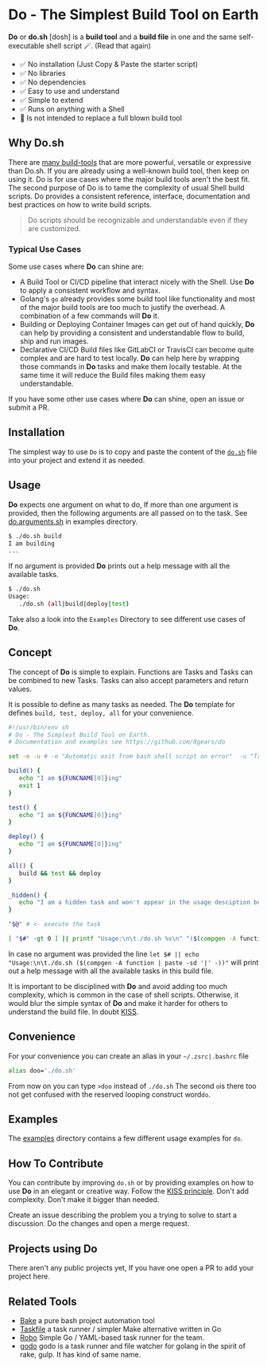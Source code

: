 
# Do - The Simplest Build Tool on Earth

**Do** or **do.sh** [dosh] is a **build tool** and a **build file** in one and the same self-executable shell script 🪄. (Read that again)

- ✅ No installation (Just Copy & Paste the starter script)
- ✅ No libraries
- ✅ No dependencies
- ✅ Easy to use and understand
- ✅ Simple to extend
- ✅ Runs on anything with a Shell
- 🔴 Is not intended to replace a full blown build tool
 
## Why Do.sh

There are [many build-tools](https://en.wikipedia.org/wiki/List_of_build_automation_software) that are more powerful, versatile or expressive than Do.sh. If you are already using a well-known build tool, then keep on using it. Do is for use cases where the major build tools aren't the best fit. The second purpose of Do is to tame the complexity of usual Shell build scripts. Do provides a consistent reference, interface, documentation and best practices on how to write build scripts. 

> Do scripts should be recognizable and understandable even if they are customized.

### Typical Use Cases 

Some use cases where **Do** can shine are:

- A Build Tool or CI/CD pipeline that interact nicely with the Shell. Use **Do** to apply a consistent workflow and syntax.
- Golang's `go` already provides some build tool like functionality and most of the major build tools are too much to justify the overhead. A combination of a few commands will **Do** it.
- Building or Deploying Container Images can get out of hand quickly, **Do** can help by providing a consistent and understandable flow to build, ship and run images.
- Declarative CI/CD Build files like GitLabCI or TravisCI can become quite complex and are hard to test locally. **Do** can help here by wrapping those commands in **Do** tasks and make them locally testable. At the same time it will reduce the Build files making them easy understandable.

If you have some other use cases where **Do** can shine, open an issue or submit a PR.

## Installation

The simplest way to use `Do` is to copy and paste the content of the [`do.sh`](do.sh) file into your project and extend it as needed.

## Usage

**Do** expects one argument on what to do, If more than one argument is provided, then the following arguments are all passed on to the task. See [do.arguments.sh](examples/do.arguments.sh) in examples directory.

```sh
$ ./do.sh build
I am building
...
```

If no argument is provided **Do** prints out a help message with all the available tasks.

```sh
$ ./do.sh
Usage:
   ./do.sh (all|build|deploy|test)
```

Take also a look into the `Examples` Directory to see different use cases of **Do**.

## Concept

The concept of **Do** is simple to explain. Functions are Tasks and Tasks can be combined to new Tasks. Tasks can also accept parameters and return values.

It is possible to define as many tasks as needed. The **Do** template for defines `build, test, deploy, all` for your convenience.

```sh
#!/usr/bin/env sh
# Do - The Simplest Build Tool on Earth.
# Documentation and examples see https://github.com/8gears/do

set -e -u # -e "Automatic exit from bash shell script on error"  -u "Treat unset variables and parameters as errors"

build() {
   echo "I am ${FUNCNAME[0]}ing"
   exit 1
}

test() {
   echo "I am ${FUNCNAME[0]}ing"
}

deploy() {
   echo "I am ${FUNCNAME[0]}ing"
}

all() {
   build && test && deploy
}

_hidden() {
   echo "I am a hidden task and won't appear in the usage desciption because I start with an _ (underscore). If you know me you can still call me directly"
}

"$@" # <- execute the task

[ "$#" -gt 0 ] || printf "Usage:\n\t./do.sh %s\n" "($(compgen -A function | grep '^[^_]' | paste -sd '|' -))"
```

In case no argument was provided the line `let $# || echo "Usage:\n\t./do.sh ($(compgen -A function | paste -sd '|' -))"` will print out a help message with all the available tasks in this build file.

It is important to be disciplined with **Do** and avoid adding too much complexity, which is common in the case of shell scripts. Otherwise, it would blur the simple syntax of **Do** and make it harder for others to understand the build file. In doubt [KISS](https://en.wikipedia.org/wiki/KISS_principle).

## Convenience

For your convenience you can create an alias in your `~/.zsrc|.bashrc` file

```sh
alias doo='./do.sh'
```

From now on you can type `>doo` instead of `./do.sh` The second `o`is there too not get confused with the reserved looping construct word`do`.

## Examples

The [examples](examples) directory contains a few different usage examples for `do`.

## How To Contribute

You can contribute by improving `do.sh` or by providing examples on how to use **Do** in an elegant or creative way.
Follow the [KISS principle](https://en.wikipedia.org/wiki/KISS_principle). Don't add complexity. Don't make it bigger than needed.

Create an issue describing the problem you a trying to solve to start a discussion. Do the changes and open a merge request.

## Projects using Do

There aren't any public projects yet, If you have one open a PR to add your project here.

## Related Tools

- [Bake](https://github.com/kyleburton/bake) a pure bash project automation tool
- [Taskfile](http://taskfile.org/#/usage) a task runner / simpler Make alternative written in Go
- [Robo](https://github.com/tj/robo) Simple Go / YAML-based task runner for the team.
- [godo](https://github.com/go-godo/godo) godo is a task runner and file watcher for golang in the spirit of rake, gulp. It has kind of same name.
